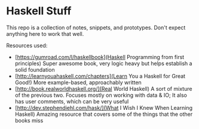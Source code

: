 # Haskell Stuff

This repo is a collection of notes, snippets, and prototypes. Don't expect anything here to work that well.

Resources used:
- [https://gumroad.com/l/haskellbook](Haskell Programming from first principles) Super awesome book, very logic heavy but helps establish a solid foundation
- [http://learnyouahaskell.com/chapters](Learn You a Haskell for Great Good!) More example-based, approachably written
- [http://book.realworldhaskell.org/](Real World Haskell) A sort of mixture of the previous two. Focuses mostly on working with data & IO; It also has user comments, which can be very useful
- [http://dev.stephendiehl.com/hask/](What I Wish I Knew When Learning Haskell) Amazing resource that covers some of the things that the other books miss